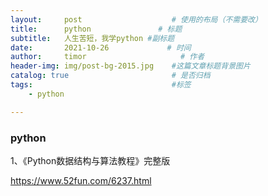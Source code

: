 ```yaml
---
layout:     post                    # 使用的布局（不需要改）
title:      python               # 标题 
subtitle:   人生苦短，我学python #副标题
date:       2021-10-26             # 时间
author:     timor                     # 作者
header-img: img/post-bg-2015.jpg    #这篇文章标题背景图片
catalog: true                       # 是否归档
tags:                               #标签
    - python

---
```


### python

1、《Python数据结构与算法教程》完整版

https://www.52fun.com/6237.html